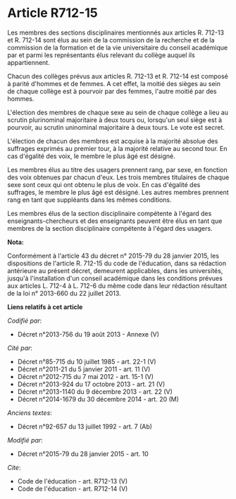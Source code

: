 # Article R712-15

Les membres des sections disciplinaires mentionnés aux articles R. 712-13 et R. 712-14 sont élus au sein de la commission de
la recherche et de la commission de la formation et de la vie universitaire du conseil académique par et parmi les
représentants élus relevant du collège auquel ils appartiennent. 

Chacun des collèges prévus aux articles R. 712-13 et R. 712-14 est composé à parité d'hommes et de femmes. A cet effet, la
moitié des sièges au sein de chaque collège est à pourvoir par des femmes, l'autre moitié par des hommes. 

L'élection des membres de chaque sexe au sein de chaque collège a lieu au scrutin plurinominal majoritaire à deux tours ou,
lorsqu'un seul siège est à pourvoir, au scrutin uninominal majoritaire à deux tours. Le vote est secret. 

L'élection de chacun des membres est acquise à la majorité absolue des suffrages exprimés au premier tour, à la majorité
relative au second tour. En cas d'égalité des voix, le membre le plus âgé est désigné. 

Les membres élus au titre des usagers prennent rang, par sexe, en fonction des voix obtenues par chacun d'eux. Les trois
membres titulaires de chaque sexe sont ceux qui ont obtenu le plus de voix. En cas d'égalité des suffrages, le membre le plus
âgé est désigné. Les autres membres prennent rang en tant que suppléants dans les mêmes conditions. 

Les membres élus de la section disciplinaire compétente à l'égard des enseignants-chercheurs et des enseignants peuvent être
élus en tant que membres de la section disciplinaire compétente à l'égard des usagers.

**Nota:**

Conformément à l'article 43 du décret n° 2015-79 du 28 janvier 2015, les dispositions de l'article R. 712-15 du code de
l'éducation, dans sa rédaction antérieure au présent décret, demeurent applicables, dans les universités, jusqu'à
l'installation d'un conseil académique dans les conditions prévues aux articles L. 712-4 à L. 712-6 du même code dans leur
rédaction résultant de la loi n° 2013-660 du 22 juillet 2013.

**Liens relatifs à cet article**

_Codifié par_:

  - Décret n°2013-756 du 19 août 2013 -  Annexe (V)

_Cité par_:

  - Décret n°85-715 du 10 juillet 1985 - art. 22-1 (V)
  - Décret n°2011-21 du 5 janvier 2011 - art. 11 (V)
  - Décret n°2012-715 du 7 mai 2012 - art. 15-1 (V)
  - Décret n°2013-924 du 17 octobre 2013 - art. 21 (V)
  - Décret n°2013-1140 du 9 décembre 2013 - art. 22 (V)
  - Décret n°2014-1679 du 30 décembre 2014 - art. 20 (M)

_Anciens textes_:

  - Décret n°92-657 du 13 juillet 1992 - art. 7 (Ab)

_Modifié par_:

  - Décret n°2015-79 du 28 janvier 2015 - art. 10

_Cite_:

  - Code de l'éducation - art. R712-13 (V)
  - Code de l'éducation - art. R712-14 (V)
